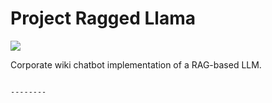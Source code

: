# Project Ragged Llama

<a target="_blank">
    <img src="https://img.shields.io/badge/work%20in%20progress-8A2BE2" />
</a>


Corporate wiki chatbot implementation of a RAG-based LLM.



    

```

--------

